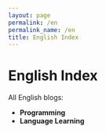```yaml
---
layout: page
permalink: /en
permalink_name: /en
title: English Index
---
```


# English Index

All English blogs:

- **Programming**
- **Language Learning**

